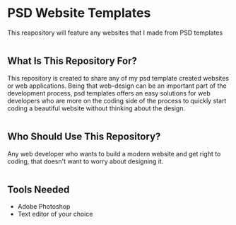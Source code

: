 <!DOCTYPE html>
<html lang="en">
<head>
<meta charset="utf-8">
<meta name="viewport" content="width=device-width, initial-scale=1">
</head>
<body>

<div class="header">
  <h1>PSD Website Templates</h1>
  <p>This reapository will feature any websites that I made from PSD templates</p>
</div>

<div class="row">
  <div class="column">
    <h2>What Is This Repository For?</h2>
    <p>This repository is created to share any of my psd template created websites or web applications. Being that web-design can be an important part of the development process, psd templates offers an easy solutions for web developers who are more on the coding side of the process to quickly start coding a beautiful website without thinking about the design. </p>
  </div>
  <div class="column">
    <h2>Who Should Use This Repository?</h2>
    <p>Any web developer who wants to build a modern website and get right to coding, that doesn't want to worry about designing it.</p>
  </div>
  <div class="column">
    <h2>Tools Needed</h2>
    <ul>
      <li>Adobe Photoshop</li>
      <li>Text editor of your choice</li>
    </ul>
  </div>
</div>

</body>
</html>







